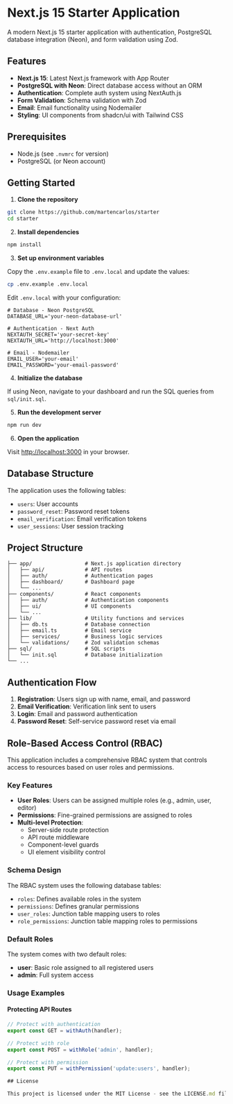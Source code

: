 # Next.js 15 Starter Application

A modern Next.js 15 starter application with authentication, PostgreSQL database integration (Neon), and form validation using Zod.

## Features

- **Next.js 15**: Latest Next.js framework with App Router
- **PostgreSQL with Neon**: Direct database access without an ORM
- **Authentication**: Complete auth system using NextAuth.js
- **Form Validation**: Schema validation with Zod
- **Email**: Email functionality using Nodemailer
- **Styling**: UI components from shadcn/ui with Tailwind CSS

## Prerequisites

- Node.js (see `.nvmrc` for version)
- PostgreSQL (or Neon account)

## Getting Started

1. **Clone the repository**

```bash
git clone https://github.com/martencarlos/starter
cd starter
```

2. **Install dependencies**

```bash
npm install
```

3. **Set up environment variables**

Copy the `.env.example` file to `.env.local` and update the values:

```bash
cp .env.example .env.local
```

Edit `.env.local` with your configuration:

```
# Database - Neon PostgreSQL
DATABASE_URL='your-neon-database-url'

# Authentication - Next Auth
NEXTAUTH_SECRET='your-secret-key'
NEXTAUTH_URL='http://localhost:3000'

# Email - Nodemailer
EMAIL_USER='your-email'
EMAIL_PASSWORD='your-email-password'
```

4. **Initialize the database**

If using Neon, navigate to your dashboard and run the SQL queries from `sql/init.sql`.

5. **Run the development server**

```bash
npm run dev
```

6. **Open the application**

Visit [http://localhost:3000](http://localhost:3000) in your browser.

## Database Structure

The application uses the following tables:

- `users`: User accounts
- `password_reset`: Password reset tokens
- `email_verification`: Email verification tokens
- `user_sessions`: User session tracking

## Project Structure

```
├── app/                 # Next.js application directory
│   ├── api/             # API routes
│   ├── auth/            # Authentication pages
│   ├── dashboard/       # Dashboard page
│   └── ...
├── components/          # React components
│   ├── auth/            # Authentication components
│   ├── ui/              # UI components
│   └── ...
├── lib/                 # Utility functions and services
│   ├── db.ts            # Database connection
│   ├── email.ts         # Email service
│   ├── services/        # Business logic services
│   └── validations/     # Zod validation schemas
├── sql/                 # SQL scripts
│   └── init.sql         # Database initialization
└── ...
```

## Authentication Flow

1. **Registration**: Users sign up with name, email, and password
2. **Email Verification**: Verification link sent to users
3. **Login**: Email and password authentication
4. **Password Reset**: Self-service password reset via email

## Role-Based Access Control (RBAC)

This application includes a comprehensive RBAC system that controls access to resources based on user roles and permissions.

### Key Features

- **User Roles**: Users can be assigned multiple roles (e.g., admin, user, editor)
- **Permissions**: Fine-grained permissions are assigned to roles
- **Multi-level Protection**: 
  - Server-side route protection
  - API route middleware
  - Component-level guards
  - UI element visibility control

### Schema Design

The RBAC system uses the following database tables:

- `roles`: Defines available roles in the system
- `permissions`: Defines granular permissions
- `user_roles`: Junction table mapping users to roles
- `role_permissions`: Junction table mapping roles to permissions

### Default Roles

The system comes with two default roles:

- **user**: Basic role assigned to all registered users
- **admin**: Full system access

### Usage Examples

#### Protecting API Routes

```typescript
// Protect with authentication
export const GET = withAuth(handler);

// Protect with role
export const POST = withRole('admin', handler);

// Protect with permission
export const PUT = withPermission('update:users', handler);

## License

This project is licensed under the MIT License - see the LICENSE.md file for details.
